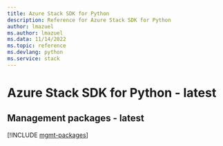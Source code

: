 ```yaml
---
title: Azure Stack SDK for Python
description: Reference for Azure Stack SDK for Python
author: lmazuel
ms.author: lmazuel
ms.data: 11/14/2022
ms.topic: reference
ms.devlang: python
ms.service: stack
---
```

# Azure Stack SDK for Python - latest

## Management packages - latest
[!INCLUDE [mgmt-packages](stack-mgmt-index.md)]